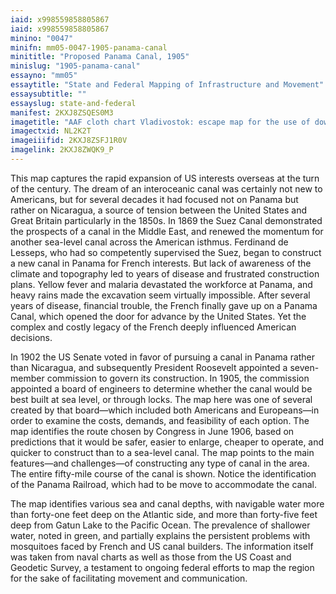 ```yaml
---
iaid: x998559858805867
iaid: x998559858805867
minino: "0047"
minifn: mm05-0047-1905-panama-canal
minititle: "Proposed Panama Canal, 1905"
minislug: "1905-panama-canal"
essayno: "mm05"
essaytitle: "State and Federal Mapping of Infrastructure and Movement"
essaysubtitle: ""
essayslug: state-and-federal
manifest: 2KXJ8ZSQES0M3
imagetitle: "AAF cloth chart Vladivostok: escape map for the use of downed airplane pilots, 1945"
imagectxid: NL2K2T
imageiiifid: 2KXJ8ZSFJ1R0V
imagelink: 2KXJ8ZWQK9_P
---
```


This map captures the rapid expansion of US interests overseas at the turn of the century. The dream of an interoceanic canal was certainly not new to Americans, but for several decades it had focused not on Panama but rather on Nicaragua, a source of tension between the United States and Great Britain particularly in the 1850s. In 1869 the Suez Canal demonstrated the prospects of a canal in the Middle East, and renewed the momentum for another sea-level canal across the American isthmus. Ferdinand de Lesseps, who had so competently supervised the Suez, began to construct a new canal in Panama for French interests. But lack of awareness of the climate and topography led to years of disease and frustrated construction plans. Yellow fever and malaria devastated the workforce at Panama, and heavy rains made the excavation seem virtually impossible. After several years of disease, financial trouble, the French finally gave up on a Panama Canal, which opened the door for advance by the United States. Yet the complex and costly legacy of the French deeply influenced American decisions.

In 1902 the US Senate voted in favor of pursuing a canal in Panama rather than Nicaragua, and subsequently President Roosevelt appointed a seven-member commission to govern its construction. In 1905, the commission appointed a board of engineers to determine whether the canal would be best built at sea level, or through locks. The map here was one of several created by that board—which included both Americans and Europeans—in order to examine the costs, demands, and feasibility of each option. The map identifies the route chosen by Congress in June 1906, based on predictions that it would be safer, easier to enlarge, cheaper to operate, and quicker to construct than to a sea-level canal. The map points to the main features—and challenges—of constructing any type of canal in the area. The entire fifty-mile course of the canal is shown. Notice the identification of the Panama Railroad, which had to be move to accommodate the canal.

The map identifies various sea and canal depths, with navigable water more than forty-one feet deep on the Atlantic side, and more than forty-five feet deep from Gatun Lake to the Pacific Ocean. The prevalence of shallower water, noted in green, and partially explains the persistent problems with mosquitoes faced by French and US canal builders. The information itself was taken from naval charts as well as those from the US Coast and Geodetic Survey, a testament to ongoing federal efforts to map the region for the sake of facilitating movement and communication.
